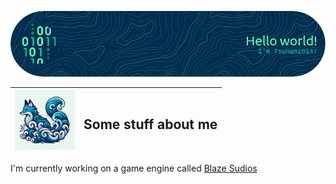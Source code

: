 ![A profile banner :)](github-header-image.png)

| <img src="TsunamiFox.png" style="width: 10vw" /> | <h2>Some stuff about me</h2> |
|---|:-:|
I'm currently working on a game engine called [Blaze Sudios](https://github.com/Tsunami014/Blaze-Sudio)

<!--
**Tsunami014/Tsunami014** is a ✨ _special_ ✨ repository because its `README.md` (this file) appears on your GitHub profile.

Here are some ideas to get you started:

- 🔭 I’m currently working on ...
- 🌱 I’m currently learning ...
- 👯 I’m looking to collaborate on ...
- 🤔 I’m looking for help with ...
- 💬 Ask me about ...
- 📫 How to reach me: ...
- 😄 Pronouns: ...
- ⚡ Fun fact: ...
-->
